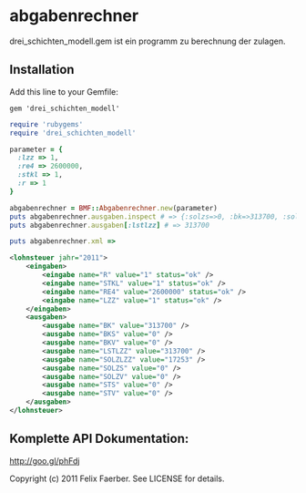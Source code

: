 # abgabenrechner

drei_schichten_modell.gem ist ein programm zu berechnung der zulagen.


## Installation
Add this line to your Gemfile:

```
gem 'drei_schichten_modell'
```



```ruby
require 'rubygems'
require 'drei_schichten_modell'

parameter = { 
  :lzz => 1, 
  :re4 => 2600000, 
  :stkl => 1, 
  :r => 1 
}

abgabenrechner = BMF::Abgabenrechner.new(parameter)
puts abgabenrechner.ausgaben.inspect # => {:solzs=>0, :bk=>313700, :solzv=>0, :bks=>0, :sts=>0, :bkv=>0, :stv=>0, :lstlzz=>313700, :solzlzz=>17253}
puts abgabenrechner.ausgaben[:lstlzz] # => 313700

puts abgabenrechner.xml => 
```
```xml
<lohnsteuer jahr="2011">
    <eingaben>
        <eingabe name="R" value="1" status="ok" />
        <eingabe name="STKL" value="1" status="ok" />
        <eingabe name="RE4" value="2600000" status="ok" />
        <eingabe name="LZZ" value="1" status="ok" />
    </eingaben>
    <ausgaben>
        <ausgabe name="BK" value="313700" />
        <ausgabe name="BKS" value="0" />
        <ausgabe name="BKV" value="0" />
        <ausgabe name="LSTLZZ" value="313700" />
        <ausgabe name="SOLZLZZ" value="17253" />
        <ausgabe name="SOLZS" value="0" />
        <ausgabe name="SOLZV" value="0" />
        <ausgabe name="STS" value="0" />
        <ausgabe name="STV" value="0" />
    </ausgaben>
</lohnsteuer>
```




## Komplette API Dokumentation:
http://goo.gl/phFdj



 


Copyright (c) 2011 Felix Faerber. See LICENSE for details.
